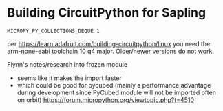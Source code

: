 # Building CircuitPython for Sapling

```
MICROPY_PY_COLLECTIONS_DEQUE 1
```

per https://learn.adafruit.com/building-circuitpython/linux you need the arm-none-eabi toolchain 10 q4 major. Older/newer versions do not work.

Flynn's notes/research into frozen module
- seems like it makes the import faster
- which could be good for pycubed (mainly a performance advantage during development since PyCubed module will not be imported often on orbit)
https://forum.micropython.org/viewtopic.php?t=4510
